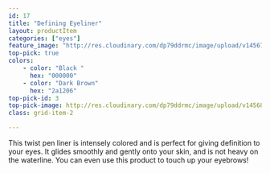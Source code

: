 ```yaml
---
id: 17
title: "Defining Eyeliner"
layout: productItem
categories: ["eyes"]
feature_image: "http://res.cloudinary.com/dp79ddrmc/image/upload/v1456717061/products/defining-eyeliner.jpg"
top-pick: true
colors:
    - color: "Black "
      hex: "000000"
    - color: "Dark Brown"
      hex: "2a1206"
top-pick-id: 3
top-pick-image: http://res.cloudinary.com/dp79ddrmc/image/upload/v1456804124/top-pick/definingLiner.jpg
class: grid-item-2

---
```

This twist pen liner is intensely colored and is perfect for giving definition to your eyes. It glides smoothly and gently onto your skin, and is not heavy on the waterline.  You can even use this product to touch up your eyebrows!
